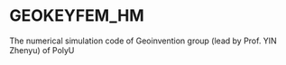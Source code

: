 # GEOKEYFEM_HM
The numerical simulation code of Geoinvention group (lead by Prof. YIN Zhenyu) of PolyU
